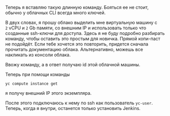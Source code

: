 Теперь я вставляю такую длинную команду. Бояться ее не стоит, обычно у облачных CLI всегда много ключей.

В двух словах, я прошу облако выделить мне виртуальную машину с `2` vCPU и `2` Gb памяти, со внешним IP и использовать только что созданные ssh-ключи для доступа. Здесь я не буду подробно разбирать команду, чтобы оставить это простым для новичка. Прямой копи-паст не подойдёт. Если тебе хочется это повторить, придется сначала прочитать документацию облака. Альтернативно, можешь все накликать из консоли облака.

Ввожу команду, а в ответ получаю id этой облачной машины.

Теперь при помощи команды

```
yc compute instance get
```

я получу внешний IP этого экземпляра.

После этого подключаюсь к нему по ssh как пользователь `yc-user`. Теперь, когда я внутри, останется только установить Jenkins.

